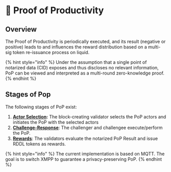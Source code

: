 # 🏁 Proof of Productivity

## Overview

The Proof of Productivity is periodically executed, and its result (negative or positive) leads to and influences the reward distribution based on a multi-sig token re-issuance process on liquid.

{% hint style="info" %}
Under the assumption that a single point of notarized data (CID) exposes and thus discloses no relevant information, PoP can be viewed and interpreted as a multi-round zero-knowledge proof.&#x20;
{% endhint %}

## Stages of Pop

The following stages of PoP exist:

1. [**Actor Selection**](actor-selection.md)**:** The block-creating validator selects the PoP actors and initiates the PoP with the selected actors
2. [**Challenge-Response**](challenge-response.md): The challenger and challengee execute/perform the PoP.
3. [**Rewards**](rewards/): The validators evaluate the notarized PoP Result and issue RDDL tokens as rewards.

{% hint style="info" %}
The current implementation is based on MQTT. The goal is to switch XMPP to guarantee a privacy-preserving PoP.
{% endhint %}
